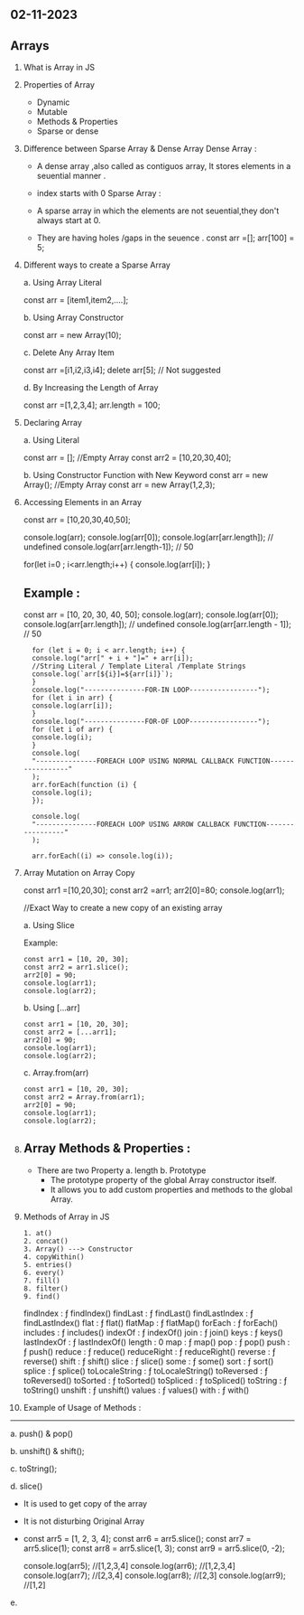 ## 02-11-2023

## Arrays

1.  What is Array in JS

2.  Properties of Array

    - Dynamic
    - Mutable
    - Methods & Properties
    - Sparse or dense

3.  Difference between Sparse Array & Dense Array
    Dense Array :

    - A dense array ,also called as contiguos array, It stores elements in a seuential manner .
    - index starts with 0
      Sparse Array :

    - A sparse array in which the elements are not seuential,they don't always start at 0.

    - They are having holes /gaps in the seuence .
      const arr =[];
      arr[100] = 5;

4.  Different ways to create a Sparse Array

    a. Using Array Literal

    const arr = [item1,item2,....];

    b. Using Array Constructor

    const arr = new Array(10);

    c. Delete Any Array Item

    const arr =[i1,i2,i3,i4];
    delete arr[5]; // Not suggested

    d. By Increasing the Length of Array

    const arr =[1,2,3,4];
    arr.length = 100;

5.  Declaring Array

    a. Using Literal

    const arr = []; //Empty Array
    const arr2 = [10,20,30,40];

    b. Using Constructor Function with New Keyword
    const arr = new Array(); //Empty Array
    const arr = new Array(1,2,3);

6.  Accessing Elements in an Array

    const arr = [10,20,30,40,50];

    console.log(arr);
    console.log(arr[0]);
    console.log(arr[arr.length]); // undefined
    console.log(arr[arr.length-1]); // 50

    for(let i=0 ; i<arr.length;i++)
    {
    console.log(arr[i]);
    }

      <h2>Example :</h2>

      <div>
          const arr = [10, 20, 30, 40, 50];
          console.log(arr);
          console.log(arr[0]);
          console.log(arr[arr.length]); // undefined
          console.log(arr[arr.length - 1]); // 50

          for (let i = 0; i < arr.length; i++) {
          console.log("arr[" + i + "]=" + arr[i]);
          //String Literal / Template Literal /Template Strings
          console.log(`arr[${i}]=${arr[i]}`);
          }
          console.log("---------------FOR-IN LOOP-----------------");
          for (let i in arr) {
          console.log(arr[i]);
          }
          console.log("---------------FOR-OF LOOP-----------------");
          for (let i of arr) {
          console.log(i);
          }
          console.log(
          "---------------FOREACH LOOP USING NORMAL CALLBACK FUNCTION-----------------"
          );
          arr.forEach(function (i) {
          console.log(i);
          });

          console.log(
          "---------------FOREACH LOOP USING ARROW CALLBACK FUNCTION-----------------"
          );

          arr.forEach((i) => console.log(i));

      </div>

7.  Array Mutation on Array Copy

    const arr1 =[10,20,30];
    const arr2 =arr1;
    arr2[0]=80;
    console.log(arr1);

    //Exact Way to create a new copy of an existing array

    a. Using Slice

    Example:

        const arr1 = [10, 20, 30];
        const arr2 = arr1.slice();
        arr2[0] = 90;
        console.log(arr1);
        console.log(arr2);

    b. Using [...arr]

        const arr1 = [10, 20, 30];
        const arr2 = [...arr1];
        arr2[0] = 90;
        console.log(arr1);
        console.log(arr2);

    c. Array.from(arr)

        const arr1 = [10, 20, 30];
        const arr2 = Array.from(arr1);
        arr2[0] = 90;
        console.log(arr1);
        console.log(arr2);

8.  ## Array Methods & Properties :

    - There are two Property
      a. length
      b. Prototype
      - The prototype property of the global Array constructor itself.
      - It allows you to add custom properties and methods to the global Array.

9.  Methods of Array in JS

        1. at()
        2. concat()
        3. Array() ---> Constructor
        4. copyWithin()
        5. entries()
        6. every()
        7. fill()
        8. filter()
        9. find()

    findIndex
    :
    ƒ findIndex()
    findLast
    :
    ƒ findLast()
    findLastIndex
    :
    ƒ findLastIndex()
    flat
    :
    ƒ flat()
    flatMap
    :
    ƒ flatMap()
    forEach
    :
    ƒ forEach()
    includes
    :
    ƒ includes()
    indexOf
    :
    ƒ indexOf()
    join
    :
    ƒ join()
    keys
    :
    ƒ keys()
    lastIndexOf
    :
    ƒ lastIndexOf()
    length
    :
    0
    map
    :
    ƒ map()
    pop
    :
    ƒ pop()
    push
    :
    ƒ push()
    reduce
    :
    ƒ reduce()
    reduceRight
    :
    ƒ reduceRight()
    reverse
    :
    ƒ reverse()
    shift
    :
    ƒ shift()
    slice
    :
    ƒ slice()
    some
    :
    ƒ some()
    sort
    :
    ƒ sort()
    splice
    :
    ƒ splice()
    toLocaleString
    :
    ƒ toLocaleString()
    toReversed
    :
    ƒ toReversed()
    toSorted
    :
    ƒ toSorted()
    toSpliced
    :
    ƒ toSpliced()
    toString
    :
    ƒ toString()
    unshift
    :
    ƒ unshift()
    values
    :
    ƒ values()
    with
    :
    ƒ with()

10. Example of Usage of Methods :

---

a. push() & pop()

b. unshift() & shift();

c. toString();

d. slice()

- It is used to get copy of the array
- It is not disturbing Original Array
- const arr5 = [1, 2, 3, 4];
  const arr6 = arr5.slice();
  const arr7 = arr5.slice(1);
  const arr8 = arr5.slice(1, 3);
  const arr9 = arr5.slice(0, -2);

  console.log(arr5); //[1,2,3,4]
  console.log(arr6); //[1,2,3,4]
  console.log(arr7); //[2,3,4]
  console.log(arr8); //[2,3]
  console.log(arr9); //[1,2]

e.

